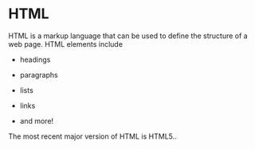 # HTML

HTML is a markup language that can be used to define the structure of a web page. HTML elements include

* headings

* paragraphs

* lists

* links

* and more!

The most recent major version of HTML is HTML5..